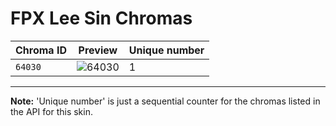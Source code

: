 # FPX Lee Sin Chromas

| Chroma ID | Preview | Unique number |
|---|---|---|
| `64030` | ![64030](https://raw.communitydragon.org/latest/plugins/rcp-be-lol-game-data/global/default/v1/champion-chroma-images/64/64030.png) | 1 |

---

**Note:** 'Unique number' is just a sequential counter for the chromas listed in the API for this skin.